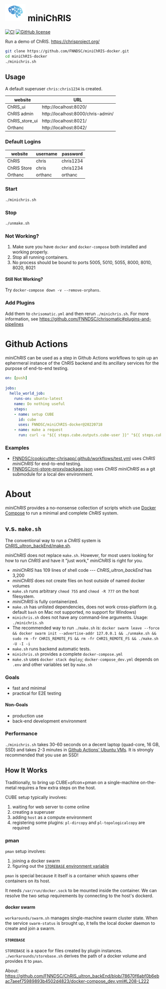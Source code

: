 # ![ChRIS logo](https://raw.githubusercontent.com/FNNDSC/ChRIS_ultron_backEnd/master/docs/assets/logo_chris.png) miniChRIS

[![CI](https://github.com/FNNDSC/miniChRIS/workflows/CI/badge.svg)](https://github.com/FNNDSC/miniChRIS/actions?query=workflow%3ACI)
[![GitHub license](https://img.shields.io/github/license/FNNDSC/miniChRIS)](LICENSE)

Run a demo of ChRIS. https://chrisproject.org/

```bash
git clone https://github.com/FNNDSC/miniChRIS-docker.git
cd miniChRIS-docker
./minichris.sh
```

## Usage

A default superuser `chris:chris1234` is created.

website        | URL
---------------|-----
ChRIS_ui       | http://localhost:8020/
ChRIS admin    | http://localhost:8000/chris-admin/
ChRIS_store_ui | http://localhost:8021/
Orthanc        | http://localhost:8042/

### Default Logins

website      | username | password
-------------|----------|----------
ChRIS        | chris    | chris1234
ChRIS Store  | chris    | chris1234
Orthanc      | orthanc  | orthanc

### Start

```bash
./minichris.sh
```

### Stop

```bash
./unmake.sh
```

### Not Working?

1. Make sure you have `docker` and `docker-compose` both installed and working properly.
2. Stop all running containers.
3. No process should be bound to ports 5005, 5010, 5055, 8000, 8010, 8020, 8021

#### Still Not Working?

Try `docker-compose down -v --remove-orphans`.

### Add Plugins

Add them to `chrisomatic.yml` and then rerun `./minichris.sh`.
For more information, see https://github.com/FNNDSC/chrisomatic#plugins-and-pipelines

# Github Actions

*miniChRIS* can be used as a step in Github Actions workflows to spin up
an ephermeral instance of the ChRIS backend and its ancillary services
for the purpose of end-to-end testing.

```yaml
on: [push]

jobs:
  hello_world_job:
    runs-on: ubuntu-latest
    name: Do nothing useful
    steps:
    - name: setup CUBE
      id: cube
      uses: FNNDSC/miniChRIS-docker@20220718
    - name: make a request
      run: curl -u "${{ steps.cube.outputs.cube-user }}" "${{ steps.cube.outputs.cube-url }}"
```

### Examples

- [FNNDSC/cookicutter-chrisapp/.github/workflows/test.yml](https://github.com/FNNDSC/cookiecutter-chrisapp/blob/16db74860e8201f3d201183961eadc39116ce8a7/.github/workflows/test.yml#L31) uses *ChRIS miniChRIS* for end-to-end testing.
- [FNNDSC/cni-store-proxy/package.json](https://github.com/FNNDSC/cni-store-proxy/blob/master/package.json) uses *ChRIS miniChRIS* as a git submodule for a local dev environment.


# About

_miniChRIS_ provides a no-nonsense collection of scripts which use
[Docker Compose](https://docs.docker.com/compose/)
to run a minimal and complete _ChRIS_ system.

## v.s. `make.sh`

The conventional way to run a _ChRIS_ system is
[ChRIS_ultron_backEnd/make.sh](https://github.com/FNNDSC/ChRIS_ultron_backEnd/blob/master/make.sh).

_miniChRIS_ does not replace `make.sh`. However, for most users
looking for how to run _ChRIS_ and have it "just work," _miniChRIS_
is right for you.

- _miniChRIS_ has 109 lines of shell code --- *ChRIS_ultron_backEnd* has 3,200
- _miniChRIS_ does not create files on host outside of named docker volumes
- `make.sh` runs arbitrary `chmod 755` and `chmod -R 777` on the host filesystem.
- _miniChRIS_ is fully containerized.
- `make.sh` has unlisted dependencies, does not work cross-platform (e.g. default `bash` on Mac not supported, no support for Windows)
- `minichris.sh` does not have any command-line arguments. Usage: `./minichris.sh`
- The recommended way to run `./make.sh` is: `docker swarm leave --force && docker swarm init --advertise-addr 127.0.0.1 && ./unmake.sh && sudo rm -fr CHRIS_REMOTE_FS && rm -fr CHRIS_REMOTE_FS && ./make.sh -U -I -i`
- `make.sh` runs backend automatic tests.
- `minichris.sh` provides a complete `docker-compose.yml`
- `make.sh` uses `docker stack deploy`; `docker-compose_dev.yml` depends on `.env` and other variables set by `make.sh`

### Goals

- fast and minimal
- practical for E2E testing

#### Non-Goals

- production use
- back-end development environment

### Performance

`./minichris.sh` takes 30-60 seconds on a decent laptop (quad-core, 16 GB, SSD)
and takes 2-3 minutes in [Github Actions' Ubuntu VMs](https://github.com/FNNDSC/miniChRIS/actions).
It is strongly recommended that you use an SSD!

## How It Works

Traditionally, to bring up CUBE+pfcon+pman on a single-machine on-the-metal requires a few extra steps on the host.

CUBE setup typically involves:

1. waiting for web server to come online
2. creating a superuser
3. adding `host` as a compute environment
4. registering some plugins: `pl-dircopy` and `pl-topologicalcopy` are required

### pman

`pman` setup involves:

1. joining a docker swarm
2. figuring out the [`STOREBASE` environment variable](h)

`pman` is special because it itself is a container which spawns other containers on its host.

It needs `/var/run/docker.sock` to be mounted inside the container.
We can resolve the two setup requirements by connecting to the host's dockerd.

#### docker swarm

`workarounds/swarm.sh` manages single-machine swarm cluster state.
When the service `swarm-status` is brought up, it tells the local
docker daemon to create and join a swarm.

#### `STOREBASE`

`STOREBASE` is a space for files created by plugin instances.
`./workarounds/storebase.sh` derives the path of a docker volume
and provides it to `pman`.

About: https://github.com/FNNDSC/ChRIS_ultron_backEnd/blob/78670f6abf0b6ebac7aeef75989893b4502d4823/docker-compose_dev.yml#L208-L222
